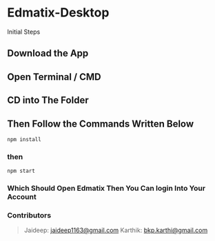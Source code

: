 # Edmatix-Desktop

Initial Steps

## Download the App
## Open Terminal / CMD 
## CD into The Folder
## Then Follow the Commands Written Below

```
npm install
```
 
### then

```
npm start
``` 

### Which Should Open Edmatix Then You Can login Into Your Account 

### Contributors


> Jaideep: jaideep1163@gmail.com
> Karthik: bkp.karthi@gmail.com
